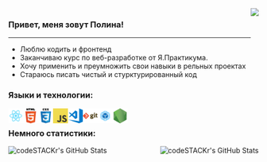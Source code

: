 <img align="right" height="250" src="https://media.giphy.com/media/u3NqET5KZHkOs/giphy.gif" />   

### Привет, меня зовут Полина!
____
<ul>
<li>Люблю кодить и фронтенд </li>
<li>Заканчиваю курс по веб-разработке от Я.Практикума</a>.</li>
<li>Хочу применить и преумножить свои навыки в рельных проектах</li>
<li>Стараюсь писать чистый и стурктурированный код</li>
</ul>

### Языки и технологии:   
<p>
<img align="left" alt="React" width="30px" src="https://raw.githubusercontent.com/github/explore/80688e429a7d4ef2fca1e82350fe8e3517d3494d/topics/react/react.png" />
<img align="left" alt="HTML5" width="30px" src="https://raw.githubusercontent.com/github/explore/80688e429a7d4ef2fca1e82350fe8e3517d3494d/topics/html/html.png" />
<img align="left" alt="CSS3" width="30px" src="https://raw.githubusercontent.com/github/explore/80688e429a7d4ef2fca1e82350fe8e3517d3494d/topics/css/css.png" />
<img align="left" alt="JavaScript" width="30px" src="https://raw.githubusercontent.com/github/explore/80688e429a7d4ef2fca1e82350fe8e3517d3494d/topics/javascript/javascript.png" />
<img align="left" alt="Visual Studio Code" width="30px" src="https://raw.githubusercontent.com/github/explore/80688e429a7d4ef2fca1e82350fe8e3517d3494d/topics/visual-studio-code/visual-studio-code.png" />
<img align="left" alt="Git" width="30px" src="https://raw.githubusercontent.com/github/explore/80688e429a7d4ef2fca1e82350fe8e3517d3494d/topics/git/git.png" />
<img align="left" alt="Webpack" width="30px" src="https://raw.githubusercontent.com/github/explore/80688e429a7d4ef2fca1e82350fe8e3517d3494d/topics/webpack/webpack.png" />
<img align="left" alt="Node.js" width="30px" src="https://raw.githubusercontent.com/github/explore/80688e429a7d4ef2fca1e82350fe8e3517d3494d/topics/nodejs/nodejs.png" />
</p>      
</br>

### Немного статистики:
<img align="left" alt="codeSTACKr's GitHub Stats" height="150" src="https://github-readme-stats.vercel.app/api/top-langs/?username=PolinaPonomar&langs_count=8&layout=compact" />
<img align="right" alt="codeSTACKr's GitHub Stats" height="150" src="https://github-readme-stats.vercel.app/api?username=PolinaPonomar&show_icons=true" />


<!-- ### Связаться со мной:

  [<img alt="Telegram" width="22px" src="https://raw.githubusercontent.com/github/explore/80688e429a7d4ef2fca1e82350fe8e3517d3494d/topics/telegram/telegram.png" />](https://t.me/polina_ponomareva1) -->
